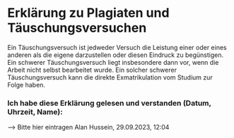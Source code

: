 # Erklärung zu Plagiaten und Täuschungsversuchen

Ein Täuschungsversuch ist jedweder Versuch die Leistung einer oder eines anderen als die eigene darzustellen oder diesen Eindruck zu begünstigen. 
Ein schwerer Täuschungsversuch liegt insbesondere dann vor, wenn die Arbeit nicht selbst bearbeitet wurde. 
Ein solcher schwerer Täuschungsversuch kann die direkte Exmatrikulation vom Studium zur Folge haben. 

### Ich habe diese Erklärung gelesen und verstanden (Datum, Uhrzeit, Name):
--> Bitte hier eintragen
Alan Hussein, 29.09.2023, 12:04
